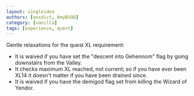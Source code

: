 ```yaml
---
layout: singleidea
authors: [aosdict, AmyBSOD]
category: [vanilla]
tags: [experience, quest]
---
```

Gentle relaxations for the quest XL requirement:
* It is waived if you have set the "descent into Gehennom" flag by going downstairs from the Valley.
* It checks maximum XL reached, not current; so if you have ever been XL14 it doesn't matter if you have been drained since.
* It is waived if you have the demigod flag set from killing the Wizard of Yendor.
